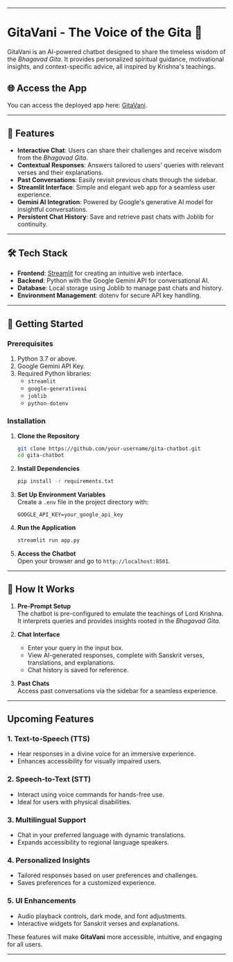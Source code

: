 
---

# GitaVani - The Voice of the Gita 🌟  

GitaVani is an AI-powered chatbot designed to share the timeless wisdom of the *Bhagavad Gita*. It provides personalized spiritual guidance, motivational insights, and context-specific advice, all inspired by Krishna's teachings.


## 🌐 Access the App  
You can access the deployed app here: [GitaVani](https://gitavani-wgqnj2xq2y9bgkcs9vp22w.streamlit.app/).

---

## 🌟 Features  
- **Interactive Chat**: Users can share their challenges and receive wisdom from the *Bhagavad Gita*.  
- **Contextual Responses**: Answers tailored to users' queries with relevant verses and their explanations.  
- **Past Conversations**: Easily revisit previous chats through the sidebar.  
- **Streamlit Interface**: Simple and elegant web app for a seamless user experience.  
- **Gemini AI Integration**: Powered by Google's generative AI model for insightful conversations.  
- **Persistent Chat History**: Save and retrieve past chats with Joblib for continuity.

---

## 🛠️ Tech Stack  
- **Frontend**: [Streamlit](https://streamlit.io/) for creating an intuitive web interface.  
- **Backend**: Python with the Google Gemini API for conversational AI.  
- **Database**: Local storage using Joblib to manage past chats and history.  
- **Environment Management**: dotenv for secure API key handling.  

---

## 🚀 Getting Started  

### Prerequisites  
1. Python 3.7 or above.  
2. Google Gemini API Key.  
3. Required Python libraries:  
   - `streamlit`  
   - `google-generativeai`  
   - `joblib`  
   - `python-dotenv`  

### Installation  

1. **Clone the Repository**  
   ```bash  
   git clone https://github.com/your-username/gita-chatbot.git  
   cd gita-chatbot  
   ```  

2. **Install Dependencies**  
   ```bash  
   pip install -r requirements.txt  
   ```  

3. **Set Up Environment Variables**  
   Create a `.env` file in the project directory with:  
   ```env  
   GOOGLE_API_KEY=your_google_api_key  
   ```  

4. **Run the Application**  
   ```bash  
   streamlit run app.py  
   ```  

5. **Access the Chatbot**  
   Open your browser and go to `http://localhost:8501`.

---

## 📖 How It Works  

1. **Pre-Prompt Setup**  
   The chatbot is pre-configured to emulate the teachings of Lord Krishna. It interprets queries and provides insights rooted in the *Bhagavad Gita*.  

2. **Chat Interface**  
   - Enter your query in the input box.  
   - View AI-generated responses, complete with Sanskrit verses, translations, and explanations.  
   - Chat history is saved for reference.  

3. **Past Chats**  
   Access past conversations via the sidebar for a seamless experience.  

---


## Upcoming Features

### 1. Text-to-Speech (TTS)
- Hear responses in a divine voice for an immersive experience.  
- Enhances accessibility for visually impaired users.

### 2. Speech-to-Text (STT)
- Interact using voice commands for hands-free use.  
- Ideal for users with physical disabilities.

### 3. Multilingual Support
- Chat in your preferred language with dynamic translations.  
- Expands accessibility to regional language speakers.

### 4. Personalized Insights
- Tailored responses based on user preferences and challenges.  
- Saves preferences for a customized experience.

### 5. UI Enhancements
- Audio playback controls, dark mode, and font adjustments.  
- Interactive widgets for Sanskrit verses and explanations.

These features will make **GitaVani** more accessible, intuitive, and engaging for all users.

---  

